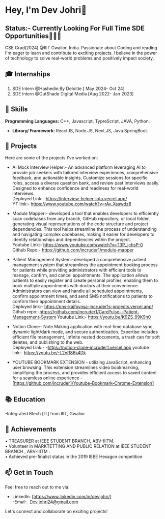 # Hey, I'm Dev Johri👋 
## Status:- Currently Looking For Full Time SDE Opportunities👨🏻‍🏫


CSE Grad(2024) @IIIT Gwalior, India. Passionate about Coding and reading. I'm eager to learn and contribute to exciting projects. I believe in the power of technology to solve real-world problems and positively impact society.

## 🎓 Internships
1. SDE Intern @Hashedin By Deloitte [ May 2024- Oct 24]
2. SDE Intern @OutShade Digital Media [Aug 2022- Jan 2023]

## 🔧 Skills

**Programming Languages:** C++, Javascript, TypreScript, JAVA, Python.
- **Library/ Framework:** ReactJS, Node.JS, Next.JS, Java SpringBoot.   


## 🚀 Projects

Here are some of the projects I've worked on:

- AI Mock Interview Helper:- An advanced platform leveraging AI to provide job seekers with tailored interview experiences, comprehensive feedback, and actionable insights. Customize sessions for specific roles, access a diverse question bank, and review past interviews easily. Designed to enhance confidence and readiness for real-world interviews. <br>
Deployed Link:- https://interview-helper-iota.vercel.app/ <br>
YT link:- https://www.youtube.com/watch?v=rAv_Xaswdz8 <br>

- Module Mapper:- developed a tool that enables developers to efficiently scan codebases from any branch, GitHub repository, or local folder, generating visual representations of the code structure and project dependencies. This tool helps streamline the process of understanding and navigating complex codebases, making it easier for developers to identify relationships and dependencies within the project. <br>
  Youtube Link:- https://www.youtube.com/watch?v=T3P_jchsP-0 <br>
  Github Repo:- https://github.com/incruder1/module-mapper

- Patient Management System:-developed a comprehensive patient management system that streamlines the appointment booking process for patients while providing administrators with efficient tools to manage, confirm, and cancel appointments. The application allows patients to easily register and create personal profiles, enabling them to book multiple appointments with doctors at their convenience. Administrators can view and handle all scheduled appointments, confirm appointment times, and send SMS notifications to patients to confirm their appointment details. <br>
Deployed link:- https://pns-kajfovnsa-incruder1s-projects.vercel.app/ <br>
Github repo:-https://github.com/incruder1/CarePulse--Patient-Management-System
  Youtube Link:- https://youtu.be/K9ZS_99K9h0

- Notion Clone:- Note Making application with real-time database sync, dynamic light/dark mode, and secure authentication. Expertise includes efficient file management, infinite nested documents, a trash can for soft deletes, and publishing to the web.<br>
  Deployed Link:- -https://notion-clone-incruder1.vercel.app
  youtube link:- https://youtu.be/-L2nR86k4Dk

- YOUTUBE BOOKMARK EXTENSION - utilizing JavaScript, enhancing user browsing. This extension
streamlines video bookmarking, simplifying the process, and provides efficient access to saved content for a
seamless online experience
  -[https://github.com/incruder1/Youtube-Bookmark-Chrome-Extension]
  
## 📚 Education

-Integrated Btech [IT] from IIIT, Gwalior.


## 🌟 Achievements

• TREASURER at IEEE STUDENT BRANCH, ABV-IIITM. <br>
• Volunteer in MARKTETTING AND PUBLIC RELATION at IEEE STUDENT BRANCH , ABV-IIITM . <br>
• Achieved pre-finalist status in the 2019 IEEE Hexagon competition

## 📫 Get in Touch

Feel free to reach out to me via: 
- LinkedIn: [https://www.linkedin.com/in/devjohri/] <br>
-Email:- Dev.johri24@gmail.com 

Let's connect and collaborate on exciting projects!
